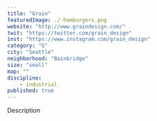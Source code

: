 ```yaml
---
title: "Grain"
featuredImage: ./-hamburgers.png
website: "http://www.graindesign.com/"
twit: "https://twitter.com/grain_design"
inst: "https://www.instagram.com/grain_design"
category: "G"
city: "Seattle"
neighborhood: "Bainbridge"
size: "small"
map: ""
discipline:
    - industrial
published: true
---
```


Description

